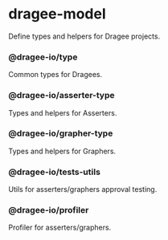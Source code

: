 # dragee-model

Define types and helpers for Dragee projects.

### @dragee-io/type

Common types for Dragees.

### @dragee-io/asserter-type

Types and helpers for Asserters.

### @dragee-io/grapher-type

Types and helpers for Graphers.

### @dragee-io/tests-utils

Utils for asserters/graphers approval testing.

### @dragee-io/profiler

Profiler for asserters/graphers.
